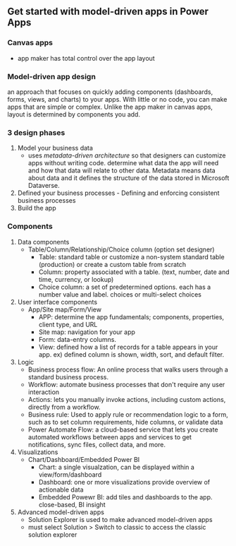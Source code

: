 ## Get started with model-driven apps in Power Apps
### Canvas apps
- app maker has total control over the app layout

### Model-driven app design
an approach that focuses on quickly adding components (dashboards, forms, views, and charts) to your apps. With little or no code, you can make apps that are simple or complex. Unlike the app maker in canvas apps, layout is determined by components you add.

### 3 design phases
1. Model your business data
    -  uses *metadata-driven architecture* so that designers can customize apps without writing code. determine what data the app will need and how that data will relate to other data. Metadata means data about data and it defines the structure of the data stored in Microsoft Dataverse.
2. Defined your business processes - Defining and enforcing consistent business processes 
3. Build the app

### Components
1. Data components
    - Table/Column/Relationship/Choice column (option set designer)
        - Table: standard table or customize a non-system standard table (production) or create a custom table from scratch
        - Column: property associated with a table. (text, number, date and time, currency, or lookup)
        - Choice column: a set of predetermined options. each has a number value and label. choices or multi-select choices    
2. User interface components
    - App/Site map/Form/View
        - APP: determine the app fundamentals; components, properties, client type, and URL
        - Site map: navigation for your app
        - Form: data-entry columns.
        - View: defined how a list of records for a table appears in your app. ex) defined column is shown, width, sort, and default filter.    
3. Logic
    - Business process flow: An online process that walks users through a standard business process. 
    - Workflow: automate business processes that don't require any user interaction
    - Actions: lets you manually invoke actions, including custom actions, directly from a workflow.
    - Business rule: Used to apply rule or recommendation logic to a form, such as to set column requirements, hide columns, or validate data
    - Power Automate Flow: a cloud-based service that lets you create automated workflows between apps and services to get notifications, sync files, collect data, and more.
4. Visualizations
    - Chart/Dashboard/Embedded Power BI
        - Chart: a single visualzation, can be displayed within a view/form/dashboard
        - Dashboard: one or more visualizations provide overview of actionable data
        - Embedded Powewr BI: add tiles and dashboards to the app. close-based, BI insight    
5. Advanced model-driven apps
    - Solution Explorer is used to make advanced model-driven apps
    - must select Solution > Switch to classic to access the classic solution explorer



